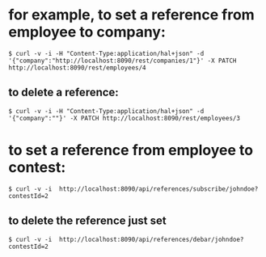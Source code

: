 # for example, to set a reference from employee to company:
```
$ curl -v -i -H "Content-Type:application/hal+json" -d '{"company":"http://localhost:8090/rest/companies/1"}' -X PATCH http://localhost:8090/rest/employees/4
```
## to delete a reference:
```
$ curl -v -i -H "Content-Type:application/hal+json" -d '{"company":""}' -X PATCH http://localhost:8090/rest/employees/3
```

# to set a reference from employee to contest:
```
$ curl -v -i  http://localhost:8090/api/references/subscribe/johndoe?contestId=2
```
## to delete the reference just set
```
$ curl -v -i  http://localhost:8090/api/references/debar/johndoe?contestId=2
```
